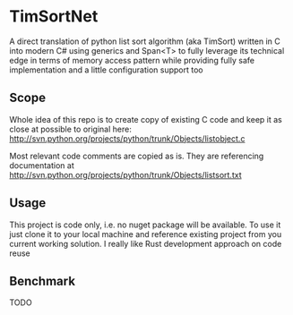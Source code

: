 # TimSortNet
A direct translation of python list sort algorithm (aka TimSort) written in C into modern C# using generics and Span&lt;T> to fully leverage its technical edge in terms of memory access pattern while providing fully safe implementation and a little configuration support too

## Scope
Whole idea of this repo is to create copy of existing C code and keep it as close at possible to original here:
http://svn.python.org/projects/python/trunk/Objects/listobject.c

Most relevant code comments are copied as is. They are referencing documentation at http://svn.python.org/projects/python/trunk/Objects/listsort.txt

## Usage
This project is code only, i.e. no nuget package will be available. To use it just clone it to your local machine and reference existing project from you current working solution. I really like Rust development approach on code reuse

## Benchmark
TODO

